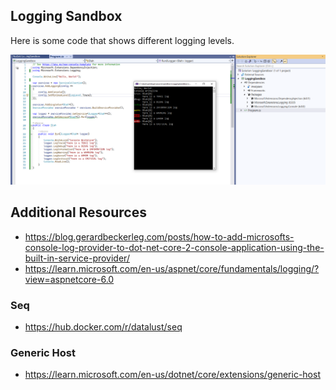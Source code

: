 ﻿## Logging Sandbox

Here is some code that shows different logging levels. 

![different logs](Screenshot_differentLogs.png)

## Additional Resources
- https://blog.gerardbeckerleg.com/posts/how-to-add-microsofts-console-log-provider-to-dot-net-core-2-console-application-using-the-built-in-service-provider/ 
- https://learn.microsoft.com/en-us/aspnet/core/fundamentals/logging/?view=aspnetcore-6.0

### Seq
- https://hub.docker.com/r/datalust/seq 

### Generic Host
- https://learn.microsoft.com/en-us/dotnet/core/extensions/generic-host